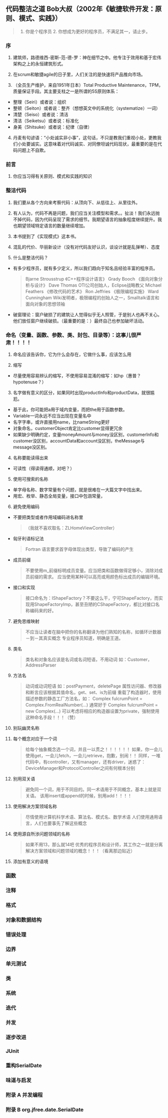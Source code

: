 ## 代码整洁之道 Bob大叔（2002年《敏捷软件开发：原则、模式、实践》）

> 1. 你是个程序员 2. 你想成为更好的程序员，不满足其一，请止步。

### 序

1. 建筑师，路德维西-密斯-范-德-罗：神在细节之中。他专注于效用和基于宏伟架构之上的永恒建筑形式。

2. 在scrum和敏捷agile的日子里，人们关注的是快速将产品推向市场。

3. （全员生产维护，来自1951年日本）Total Productive Maintenance，TPM，质量保证手段。其主要支柱之一是所谓的5S原则体系：
  * 整理（Seiri）或者说：组织
  * 整顿（Seiton）或者说：整齐（想想英文中的系统化（systematize）一词）
  * 清楚（Seiso）或者说：清洁
  * 清洁（Seiketsu）或者说：标准化
  * 身美（Shitsuke）或者说：纪律（自律）

4. 丹麦有句谚语：“小处诚实非小事”，这句话，不只是教我们重视小处，更教我们小处要诚实。这意味着对代码诚实、对同僚坦诚代码现状，最重要的是在代码问题上不自欺。

### 前言

1. 你应当习得有关原则、模式和实践的知识

### 整洁代码

1. 我们要从各个方向来考察代码：从顶向下、从低往上、从里往外。

2. 有人认为，代码不再是问题，我们应当关注模型和需求。。扯淡！我们永远抛不掉代码，因为代码呈现了需求的细节。我期望语言的抽象程度继续提升。我也期望领域特定语言的数量继续增加。

3. 本书提到了《实现模式》这本书。

4. 混乱的代价、华丽新设计（没有对代码友好认识，谈设计就是乱弹琴）、态度

5. 什么是整洁代码？
  * 有多少程序员，就有多少定义，所以我们趋向于知名且经验丰富的程序员。
    > Bjarne Strousstrup 《C++程序设计语言》
    > Grady Booch 《面向对象分析与设计》
    > Dave Thomas OTI公司创始人，Eclipse战略教父
    > Michael Feathers 《修改代码的艺术》
    > Ron Jeffries 《极限编程实施》
    > Ward Cunningham Wiki发明者，极限编程的创始人之一，Smalltalk语言和面向对象的思想领袖

  * 破窗理论：窗户破损了的建筑让人觉得似乎无人照管，于是别人也再不关心。他们放任窗户继续破损。（最重要的是：）最终自己也参加破坏活动。

### 命名（变量、函数、参数、类、封包、目录等）：这事儿很严肃！！！！

1. 命名应该告诉你，它为什么会存在，它做什么事，应该怎么用

2. 缩写
  * 尽量使用容易辨认的缩写，不使用容易混淆的缩写：如hp（惠普？hypotenuse？）

3. 名字做有意义的区分，如果同时出现productInfo和productData，就很尴尬。
  * 基于此，你可能把a用于域内变量，而把the用于函数参数。
  * Variable一词永远不应当出现在变量名中
  * 名字字串，或许直接用name，比nameString更好
  * 对象命名，customerObject肯定比customer显得更冗余
  * 如果缺少明确约定，变量moneyAmount与money没区别，customerInfo和customer没区别，accountData和account没区别，theMessage与message没区别。

4. 名称要能读得出来
  *  可读性（得读得通顺，对吧？）

5. 使用可搜索的名称
  * 单字母名称、数字常量有个问题，就是很难在一大篇文字中找出来。
  * 用宏、枚举、静态全局变量，接口中包涵常量，

6. 避免使用编码
  * 不要把类型或者作用域编码进名称里
    >（我就不喜欢取名：ZLHomeViewController）

  * 匈牙利语标记法
    > Fortran 语言要求首字母体现出类型，导致了编码的产生

  * 成员前缀
    > 不要使用m_前缀标明成员变量。应当把类和函数做得足够小，消除对成员前缀的需求。
    > 应当使用某种可以高亮或用颜色标出成员的编辑环境。

  * 接口和实现
    > 接口命名为：IShapeFactory？不要这么干，宁可ShapeFactory，而实现用ShapeFactoryImp，甚至丑陋的CShapeFactory，都比对接口名称编码来的好。

7. 避免思维映射
    > 不应当让读者在脑中把你的名称翻译为他们熟知的名称，如循环计数器－到－其真实概念
    > 专业程序员知道，明确是王道。

8. 类名
    > 类名和对象名应该是名词或名词短语，不用动词
    > 如：Customer，AddressParser

9. 方法名
    > 动词或动词短语
    > 如：postPayment，deletePage
    > 属性访问器、修改器和断言应该根据其值命名，get、set、is为前缀
    > 重载了构造器时，使用描述参数的静态工厂方法名，如：
    > Complex fulcrumPoint = Complex.FromRealNumber(...)
    > 通常好于
    > Complex fulcrumPoint = new Complex(...)
    > 可以考虑将相应的构造器设置为private，强制使用这种命名手段！！！（赞）

10. 别玩幽灵名称
11. 每个概念对应于一个词
    > 给每个抽象概念选一个词，并且一以贯之！！！！！！
    > 如果，你一会儿使用get，一会儿fetch，一会儿retrieve，抱歉，别闹！！
    > 同样，一堆代码中，有controller，又有manager，还有driver，迷惑了：DeviceManager和ProtocolController之间有何根本分别

12. 别用双关语
    > 避免同一个词，用于不同目的。同一术语用于不同概念，基本上就是双关语。
    > 该用insert或append的时候，别用add！！！！

13. 使用解决方案领域名称
    > 尽情使用计算机科学术语、算法名、模式名、数学术语
    > 人们使用通用语言，人们也要事先了解这些概念

14. 使用源自所涉问题领域的名称
    > 如果不用13，那么就14吧
    > 优秀的程序员和设计师，其工作之一就是分离解决方案领域和问题领域的概念！！！（看离那边贴近）

15. 添加有意义的语境







### 函数

### 注释


### 格式


### 对象和数据结构


### 错误处理


### 边界


### 单元测试


### 类


### 系统


### 迭代


### 并发


### 逐步改进


### JUnit


### 重构SerialDate

### 味道与启发


### 附录 A 并发编程


### 附录 B org.jfree.date.SerialDate
